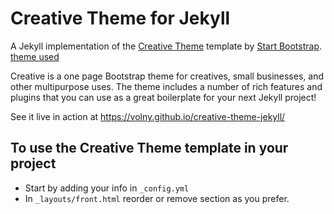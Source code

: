 # Creative Theme for Jekyll

A Jekyll implementation of the [Creative Theme](http://startbootstrap.com/template-overviews/creative/) template by [Start Bootstrap](http://startbootstrap.com). [theme used](https://startbootstrap.com/theme/creative)

Creative is a one page Bootstrap theme for creatives, small businesses, and other multipurpose uses.
The theme includes a number of rich features and plugins that you can use as a great boilerplate for your next Jekyll project! 

See it live in action at <https://volny.github.io/creative-theme-jekyll/>

## To use the Creative Theme template in your project

- Start by adding your info in `_config.yml`
- In `_layouts/front.html` reorder or remove section as you prefer.

